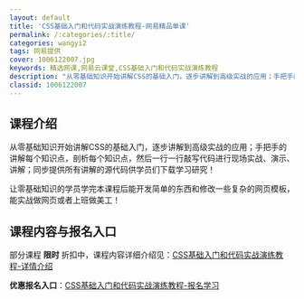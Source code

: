 ```yaml
---
layout: default
title: 'CSS基础入门和代码实战演练教程-网易精品单课'
permalink: /:categories/:title/
categories: wangyi2
tags: 网易提供
cover: 1006122007.jpg
keywords: 精选网课,网易云课堂,CSS基础入门和代码实战演练教程
description: "从零基础知识开始讲解CSS的基础入门，逐步讲解到高级实战的应用；手把手的讲解每个知识点，剖析每个知识点，然后一行一行敲写代码进行现场实战、演示、讲解；同步提供所有讲解的源代码供学员们下载学习"
classid: 1006122007
---
```


## 课程介绍

从零基础知识开始讲解CSS的基础入门，逐步讲解到高级实战的应用；手把手的讲解每个知识点，剖析每个知识点，然后一行一行敲写代码进行现场实战、演示、讲解；同步提供所有讲解的源代码供学员们下载学习研究！

让零基础知识的学员学完本课程后能开发简单的东西和修改一些复杂的网页模板，能实战做网页或者上班做美工！

## 课程内容与报名入口

部分课程 **限时** 折扣中，课程内容详细介绍见：[CSS基础入门和代码实战演练教程-详情介绍](https://study.163.com/course/introduction/1006122007.htm?share=1&shareId=1025206652&utm_campaign=share&utm_medium=iphoneShare&utm_source=&utm_u=1025206652)

**优惠报名入口**：[CSS基础入门和代码实战演练教程-报名学习](https://study.163.com/course/introduction/1006122007.htm?share=1&shareId=1025206652&utm_campaign=share&utm_medium=iphoneShare&utm_source=&utm_u=1025206652)


